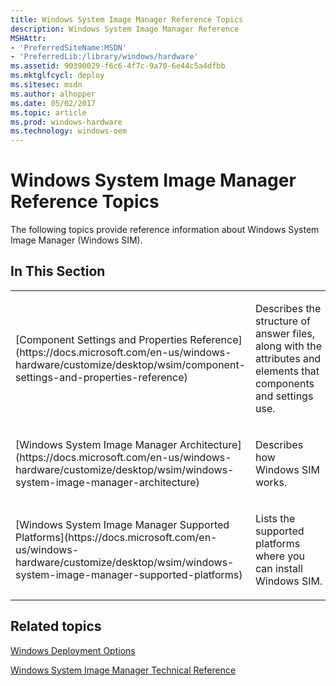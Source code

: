 ```yaml
---
title: Windows System Image Manager Reference Topics
description: Windows System Image Manager Reference
MSHAttr:
- 'PreferredSiteName:MSDN'
- 'PreferredLib:/library/windows/hardware'
ms.assetid: 90390029-f6c6-4f7c-9a70-6e44c5a4dfbb
ms.mktglfcycl: deploy
ms.sitesec: msdn
ms.author: alhopper
ms.date: 05/02/2017
ms.topic: article
ms.prod: windows-hardware
ms.technology: windows-oem
---
```

# Windows System Image Manager Reference Topics

The following topics provide reference information about Windows System Image Manager (Windows SIM).

## In This Section

<table>
<colgroup>
<col width="50%" />
<col width="50%" />
</colgroup>
<tbody>
<tr class="odd">
<td><p>[Component Settings and Properties Reference](https://docs.microsoft.com/en-us/windows-hardware/customize/desktop/wsim/component-settings-and-properties-reference)</p></td>
<td><p>Describes the structure of answer files, along with the attributes and elements that components and settings use.</p></td>
</tr>
<tr class="even">
<td><p>[Windows System Image Manager Architecture](https://docs.microsoft.com/en-us/windows-hardware/customize/desktop/wsim/windows-system-image-manager-architecture)</p></td>
<td><p>Describes how Windows SIM works.</p></td>
</tr>
<tr class="odd">
<td><p>[Windows System Image Manager Supported Platforms](https://docs.microsoft.com/en-us/windows-hardware/customize/desktop/wsim/windows-system-image-manager-supported-platforms)</p></td>
<td><p>Lists the supported platforms where you can install Windows SIM.</p></td>
</tr>
</tbody>
</table>

## Related topics

[Windows Deployment Options](http://go.microsoft.com/fwlink/?LinkId=214574)

[Windows System Image Manager Technical Reference](windows-system-image-manager-technical-reference.md)